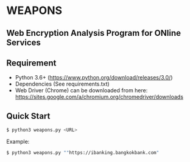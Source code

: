 # WEAPONS
## Web Encryption Analysis Program for ONline Services

## Requirement

- Python 3.6+ (https://www.python.org/download/releases/3.0/)
- Dependencies (See requirements.txt)
- Web Driver (Chrome) can be downloaded from here:
https://sites.google.com/a/chromium.org/chromedriver/downloads

## Quick Start

```sh
$ python3 weapons.py <URL>
```

Example:
```sh
$ python3 weapons.py ""https://ibanking.bangkokbank.com"

```
